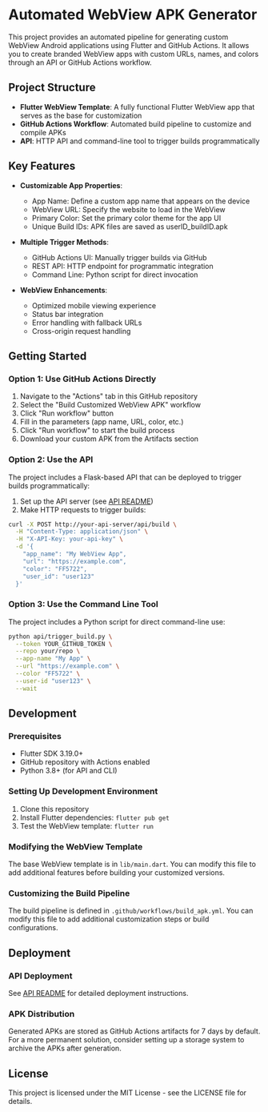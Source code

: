 # Automated WebView APK Generator

This project provides an automated pipeline for generating custom WebView Android applications using Flutter and GitHub Actions. It allows you to create branded WebView apps with custom URLs, names, and colors through an API or GitHub Actions workflow.

## Project Structure

- **Flutter WebView Template**: A fully functional Flutter WebView app that serves as the base for customization
- **GitHub Actions Workflow**: Automated build pipeline to customize and compile APKs
- **API**: HTTP API and command-line tool to trigger builds programmatically

## Key Features

- **Customizable App Properties**:
  - App Name: Define a custom app name that appears on the device
  - WebView URL: Specify the website to load in the WebView
  - Primary Color: Set the primary color theme for the app UI
  - Unique Build IDs: APK files are saved as userID_buildID.apk

- **Multiple Trigger Methods**:
  - GitHub Actions UI: Manually trigger builds via GitHub
  - REST API: HTTP endpoint for programmatic integration
  - Command Line: Python script for direct invocation

- **WebView Enhancements**:
  - Optimized mobile viewing experience
  - Status bar integration
  - Error handling with fallback URLs
  - Cross-origin request handling

## Getting Started

### Option 1: Use GitHub Actions Directly

1. Navigate to the "Actions" tab in this GitHub repository
2. Select the "Build Customized WebView APK" workflow
3. Click "Run workflow" button
4. Fill in the parameters (app name, URL, color, etc.)
5. Click "Run workflow" to start the build process
6. Download your custom APK from the Artifacts section

### Option 2: Use the API

The project includes a Flask-based API that can be deployed to trigger builds programmatically:

1. Set up the API server (see [API README](api/README.md))
2. Make HTTP requests to trigger builds:

```bash
curl -X POST http://your-api-server/api/build \
  -H "Content-Type: application/json" \
  -H "X-API-Key: your-api-key" \
  -d '{
    "app_name": "My WebView App",
    "url": "https://example.com",
    "color": "FF5722",
    "user_id": "user123"
  }'
```

### Option 3: Use the Command Line Tool

The project includes a Python script for direct command-line use:

```bash
python api/trigger_build.py \
  --token YOUR_GITHUB_TOKEN \
  --repo your/repo \
  --app-name "My App" \
  --url "https://example.com" \
  --color "FF5722" \
  --user-id "user123" \
  --wait
```

## Development

### Prerequisites

- Flutter SDK 3.19.0+
- GitHub repository with Actions enabled
- Python 3.8+ (for API and CLI)

### Setting Up Development Environment

1. Clone this repository
2. Install Flutter dependencies: `flutter pub get`
3. Test the WebView template: `flutter run`

### Modifying the WebView Template

The base WebView template is in `lib/main.dart`. You can modify this file to add additional features before building your customized versions.

### Customizing the Build Pipeline

The build pipeline is defined in `.github/workflows/build_apk.yml`. You can modify this file to add additional customization steps or build configurations.

## Deployment

### API Deployment

See [API README](api/README.md) for detailed deployment instructions.

### APK Distribution

Generated APKs are stored as GitHub Actions artifacts for 7 days by default. For a more permanent solution, consider setting up a storage system to archive the APKs after generation.

## License

This project is licensed under the MIT License - see the LICENSE file for details.
